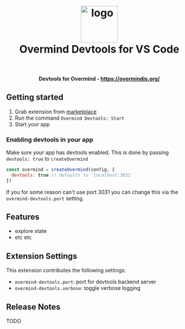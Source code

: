 <h1 align="center">
  <br>
    <img src="https://github.com/cerebral/overmind/blob/next/logo.png?raw=true" alt="logo" width="100">
  <br>
  Overmind Devtools for VS Code
  <br>
  <br>
</h1>

<h4 align="center">Devtools for Overmind - <a href="https://overmindjs.org/">https://overmindjs.org/</a></h4>

## Getting started


1. Grab extension from [marketplace](https://marketplace.visualstudio.com/items?itemName=christianalfoni.overmind-devtools-vscode)
1. Run the command `Overmind Devtools: Start`
1. Start your app

### Enabling devtools in your app
Make sure your app has devtools enabled. This is done by passing `devtools: true` to `createOvermind`
```js
const overmind = createOvermind(config, {
  devtools: true // defaults to 'localhost:3031'
})
```

If you for some reason can't use port 3031 you can change this via the `overmind-devtools.port` setting.


## Features

- explore state
- etc etc


## Extension Settings

This extension contributes the following settings:

* `overmind-devtools.port`: port for devtools backend server
* `overmind-devtools.verbose`: toggle verbose logging

## Release Notes

TODO